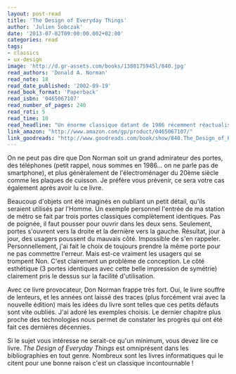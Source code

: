 ```yaml
---
layout: post-read
title: 'The Design of Everyday Things'
author: 'Julien Sobczak'
date: '2013-07-02T09:00:00.002+02:00'
categories: read
tags:
- classics
- ux-design
image: 'http://d.gr-assets.com/books/1388175945l/840.jpg'
read_authors: 'Donald A. Norman'
read_note: 18
read_date_published: '2002-09-19'
read_book_format: 'Paperback'
read_isbn: '0465067107'
read_number_of_pages: 240
read_roti: 5
read_time: 10
read_headline: "Un énorme classique datant de 1986 récemment réactualisé. Ce commentaire porte sur la version originale de l'ouvrage."
link_amazon: "http://www.amazon.com/gp/product/0465067107/"
link_goodreads: "http://www.goodreads.com/book/show/840.The_Design_of_Everyday_Things"
---
```



On ne peut pas dire que Don Norman soit un grand admirateur des portes, des téléphones (petit rappel, nous sommes en 1986... on ne parle pas de smartphone), et plus généralement de l'électroménager du 20ème siècle comme les plaques de cuisson. Je préfère vous prévenir, ce sera votre cas également après avoir lu ce livre.

Beaucoup d'objets ont été imaginés en oubliant un petit détail, qu'ils seraient utilisés par l'Homme. Un exemple personnel l'entrée de ma station de métro se fait par trois portes classiques complètement identiques. Pas de poignée, il faut pousser pour ouvrir dans les deux sens. Seulement, portes s'ouvrent vers la droite et la dernière vers la gauche. Résultat, jour à jour, des usagers poussent du mauvais côté. Impossible de s'en rappeler. Personnellement, j'ai fait le choix de toujours prendre la même porte pour ne pas commettre l'erreur. Mais est-ce vraiment les usagers qui se trompent Non. C'est clairement un problème de conception. Le côté esthétique (3 portes identiques avec cette belle impression de symétrie) clairement pris le dessus sur la facilité d'utilisation.

Avec ce livre provocateur, Don Norman frappe très fort. Oui, le livre souffre de lenteurs, et les années ont laissé des traces (plus forcément vrai avec la nouvelle édition) mais les idées du livre sont telles que ces petits défauts sont vite oubliés. J'ai adoré les exemples choisis. Le dernier chapitre plus proche des technologies nous permet de constater les progrès qui ont été fait ces dernières décennies.

Si le sujet vous intéresse ne serait-ce qu'un minimum, vous devez lire ce livre. *The Design of Everyday Things* est omniprésent dans les bibliographies en tout genre. Nombreux sont les livres informatiques qui le citent pour une bonne raison c'est un classique incontournable !

